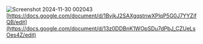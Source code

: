 ![Screenshot 2024-11-30 002043](https://github.com/user-attachments/assets/6432e077-5aa1-4d16-bc7a-f8fa25063018)
[https://docs.google.com/document/d/1BvjkJ2SAXgqstnwXPlqP5G0J7YYZifQB/edit](https://docs.google.com/document/d/13z0DDBnK1WOpSDu7dPbJ_CZUeLsOes4Z/edit)
